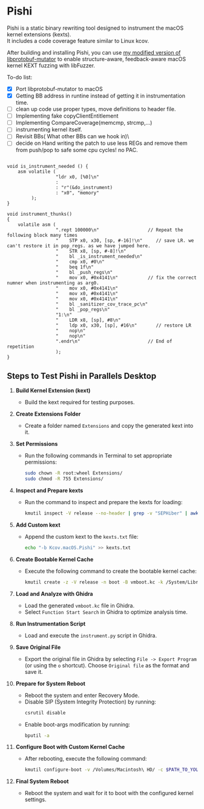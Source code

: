 # Pishi
Pishi is a static binary rewriting tool designed to instrument the macOS kernel extensions (kexts). \
It includes a code coverage feature similar to Linux kcov.

After building and installing Pishi, you can use [my modified version of libprotobuf-mutator](https://github.com/R00tkitSMM/libprotobuf-mutator) to enable structure-aware, feedback-aware macOS kernel KEXT fuzzing with libFuzzer.

To-do list:
- [X] Port libprotobuf-mutator to macOS
- [x] Getting BB address in runtine instead of getting it in instrumentation time.
- [ ] clean up code use proper types, move definitions to header file.
- [ ] Implementing fake copyClientEntitlement
- [ ] Implementing CompareCoverage(memcmp, strcmp,...)
- [ ] instrumenting kernel itself.
- [ ] Revisit BBs( What other BBs can we hook in)\
- [ ] decide on Hand writing the patch to use less REGs and remove them from push/pop to safe some cpu cycles! no PAC.
```

void is_instrument_needed () {
    asm volatile (
                  "ldr x0, [%0]\n"
                  :
                  : "r"(&do_instrument)
                  : "x0", "memory"
         );
}

void instrument_thunks()
{
    volatile asm (
                  ".rept 100000\n"                  // Repeat the following block many times
                  "    STP x0, x30, [sp, #-16]!\n"     // save LR. we can't restore it in pop_regs. as we have jumped here.
                  "    STR x8, [sp, #-8]!\n"
                  "    bl _is_instrument_needed\n"
                  "    cmp x0, #0\n"
                  "    beq 1f\n"
                  "    bl _push_regs\n"
                  "    mov x0, #0x4141\n"           // fix the correct numner when instrumenting as arg0.
                  "    mov x0, #0x4141\n"
                  "    mov x0, #0x4141\n"
                  "    mov x0, #0x4141\n"
                  "    bl _sanitizer_cov_trace_pc\n"
                  "    bl _pop_regs\n"
                  "1:\n"
                  "    LDR x8, [sp], #8\n"
                  "    ldp x0, x30, [sp], #16\n"       // restore LR
                  "    nop\n"
                  "    nop\n"
                  ".endr\n"                         // End of repetition
                  );
}
```

## Steps to Test Pishi in Parallels Desktop
1. **Build Kernel Extension (kext)**
   - Build the kext required for testing purposes.

2. **Create Extensions Folder**
   - Create a folder named `Extensions` and copy the generated kext into it.

3. **Set Permissions**
   - Run the following commands in Terminal to set appropriate permissions:
     ```bash
     sudo chown -R root:wheel Extensions/
     sudo chmod -R 755 Extensions/
     ```

4. **Inspect and Prepare kexts**
   - Run the command to inspect and prepare the kexts for loading:
     ```bash
     kmutil inspect -V release --no-header | grep -v "SEPHiber" | awk '{print " -b "$1; }' > kexts.txt
     ```

5. **Add Custom kext**
   - Append the custom kext to the `kexts.txt` file:
     ```bash
     echo "-b Kcov.macOS.Pishi" >> kexts.txt
     ```

6. **Create Bootable Kernel Cache**
   - Execute the following command to create the bootable kernel cache:
     ```bash
     kmutil create -z -V release -n boot -B vmboot.kc -k /System/Library/kernels/kernel.release.vmapple -r Extensions/ -x $(cat kexts.txt)
     ```

7. **Load and Analyze with Ghidra**
   - Load the generated `vmboot.kc` file in Ghidra.
   - Select `Function Start Search` in Ghidra to optimize analysis time.

8. **Run Instrumentation Script**
   - Load and execute the `instrument.py` script in Ghidra.

9. **Save Original File**
   - Export the original file in Ghidra by selecting `File -> Export Program` (or using the `o` shortcut). Choose `Original file` as the format and save it.

10. **Prepare for System Reboot**
    - Reboot the system and enter Recovery Mode.
    - Disable SIP (System Integrity Protection) by running:
      ```bash
      csrutil disable
      ```
    - Enable boot-args modification by running:
      ```bash
      bputil -a
      ```

11. **Configure Boot with Custom Kernel Cache**
    - After rebooting, execute the following command:
      ```bash
      kmutil configure-boot -v /Volumes/Macintosh\ HD/ -c $PATH_TO_YOUR_saved_kc_file_in_ghidra
      ```

12. **Final System Reboot**
    - Reboot the system and wait for it to boot with the configured kernel settings.

